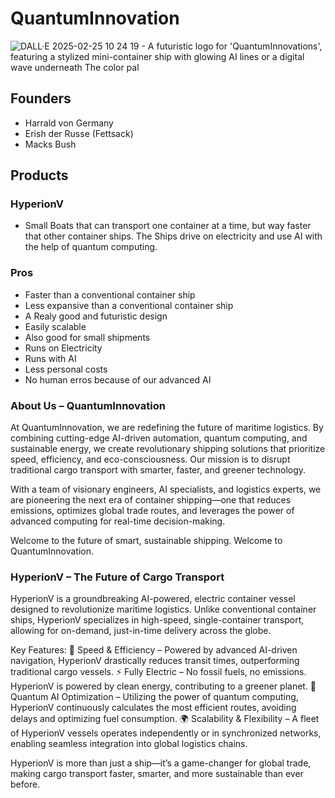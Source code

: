 # QuantumInnovation
![DALL·E 2025-02-25 10 24 19 - A futuristic logo for 'QuantumInnovations', featuring a stylized mini-container ship with glowing AI lines or a digital wave underneath  The color pal](https://github.com/user-attachments/assets/65fae338-ab62-4922-9486-780e51a57164)

## Founders
- Harrald von Germany
- Erish der Russe (Fettsack)
- Macks Bush

## Products

### HyperionV
- Small Boats that can transport one container at a time, but way faster that other container ships. The Ships drive on electricity and use AI with the help of quantum computing.

### Pros
- Faster than a conventional container ship
- Less expansive than a conventional container ship
- A Realy good and futuristic design
- Easily scalable
- Also good for small shipments
- Runs on Electricity
- Runs with AI
- Less personal costs
- No human erros because of our advanced AI


### About Us – QuantumInnovation

At QuantumInnovation, we are redefining the future of maritime logistics. By combining cutting-edge AI-driven automation, quantum computing, and sustainable energy, we create revolutionary shipping solutions that prioritize speed, efficiency, and eco-consciousness. Our mission is to disrupt traditional cargo transport with smarter, faster, and greener technology.

With a team of visionary engineers, AI specialists, and logistics experts, we are pioneering the next era of container shipping—one that reduces emissions, optimizes global trade routes, and leverages the power of advanced computing for real-time decision-making.

Welcome to the future of smart, sustainable shipping. Welcome to QuantumInnovation.



### HyperionV – The Future of Cargo Transport

HyperionV is a groundbreaking AI-powered, electric container vessel designed to revolutionize maritime logistics. Unlike conventional container ships, HyperionV specializes in high-speed, single-container transport, allowing for on-demand, just-in-time delivery across the globe.

Key Features:
🚢 Speed & Efficiency – Powered by advanced AI-driven navigation, HyperionV drastically reduces transit times, outperforming traditional cargo vessels.
⚡ Fully Electric – No fossil fuels, no emissions. HyperionV is powered by clean energy, contributing to a greener planet.
🧠 Quantum AI Optimization – Utilizing the power of quantum computing, HyperionV continuously calculates the most efficient routes, avoiding delays and optimizing fuel consumption.
🌍 Scalability & Flexibility – A fleet of HyperionV vessels operates independently or in synchronized networks, enabling seamless integration into global logistics chains.

HyperionV is more than just a ship—it’s a game-changer for global trade, making cargo transport faster, smarter, and more sustainable than ever before.
